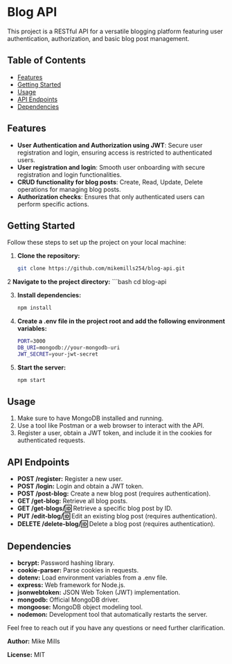 # Blog API

This project is a RESTful API for a versatile blogging platform featuring user authentication, authorization, and basic blog post management.

## Table of Contents

- [Features](#features)
- [Getting Started](#getting-started)
- [Usage](#usage)
- [API Endpoints](#api-endpoints)
- [Dependencies](#dependencies)

## Features

- **User Authentication and Authorization using JWT**: Secure user registration and login, ensuring access is restricted to authenticated users.
- **User registration and login**: Smooth user onboarding with secure registration and login functionalities.
- **CRUD functionality for blog posts**: Create, Read, Update, Delete operations for managing blog posts.
- **Authorization checks**: Ensures that only authenticated users can perform specific actions.

## Getting Started

Follow these steps to set up the project on your local machine:

1. **Clone the repository:**

   ```bash
   git clone https://github.com/mikemills254/blog-api.git

2 **Navigate to the project directory:**
    ```bash
    cd blog-api

3. **Install dependencies:**
    ```bash
    npm install

4. **Create a .env file in the project root and add the following environment variables:**
    ```bash
    PORT=3000
    DB_URI=mongodb://your-mongodb-uri
    JWT_SECRET=your-jwt-secret

5. **Start the server:**
    ```bash
    npm start

## Usage

1. Make sure to have MongoDB installed and running.
2. Use a tool like Postman or a web browser to interact with the API.
3. Register a user, obtain a JWT token, and include it in the cookies for authenticated requests.

## API Endpoints

- **POST /register:** Register a new user.
- **POST /login:** Login and obtain a JWT token.
- **POST /post-blog:** Create a new blog post (requires authentication).
- **GET /get-blog:** Retrieve all blog posts.
- **GET /get-blogs/:id:** Retrieve a specific blog post by ID.
- **PUT /edit-blog/:id:** Edit an existing blog post (requires authentication).
- **DELETE /delete-blog/:id:** Delete a blog post (requires authentication).

## Dependencies

- **bcrypt:** Password hashing library.
- **cookie-parser:** Parse cookies in requests.
- **dotenv:** Load environment variables from a .env file.
- **express:** Web framework for Node.js.
- **jsonwebtoken:** JSON Web Token (JWT) implementation.
- **mongodb:** Official MongoDB driver.
- **mongoose:** MongoDB object modeling tool.
- **nodemon:** Development tool that automatically restarts the server.


Feel free to reach out if you have any questions or need further clarification.

**Author:** Mike Mills

**License:** MIT

